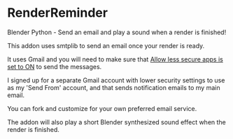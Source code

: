 # RenderReminder
Blender Python - Send an email and play a sound when a render is finished!

This addon uses smtplib to send an email once your render is ready.

It uses Gmail and you will need to make sure that [Allow less secure apps is set to ON](https://myaccount.google.com/lesssecureapps) to send the messages. 

I signed up for a separate Gmail account with lower security settings to use as my 'Send From' account, and that sends notification emails to my main email.

You can fork and customize for your own preferred email service.

The addon will also play a short Blender synthesized sound effect when the render is finished.
